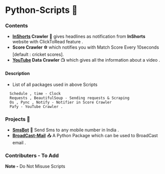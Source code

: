# Python-Scripts :page_with_curl:

### Contents
 * **[InShorts](inshorts.com/read) Crawler** :newspaper:  gives headlines as notification from **InShorts** website with ClickToRead feature .
 * **Score Crawler** :soccer: which notifies you with Match Score Every 10seconds [default : cricket scores].
 * **[YouTube](youtube.com) Data Crawler** :tv:  which gives all the information about a video .

  #### Description

  * List of all packages  used in above Scripts
  ```
    Schedule , time - Clock
    Requests , BeautifulSoup - Sending requests & Scraping
    Os , Pync , Notify - Notifier in Score Crawler
    Pafy - YouTube Crawler .
  ```
### Projects :paperclip:
  * **[SmsBot](https://github.com/inishchith/Python-Scripts/tree/master/SmsBot)** :calling:  Send Sms to any mobile number in India .
  * **[BroadCast-Mail](https://github.com/inishchithPython-Scripts/tree/master/BroadCastMail)** :outbox_tray: A Python Package which can be used to BroadCast email .

### Contributers - To Add

**Note -**  Do Not Misuse Scripts
